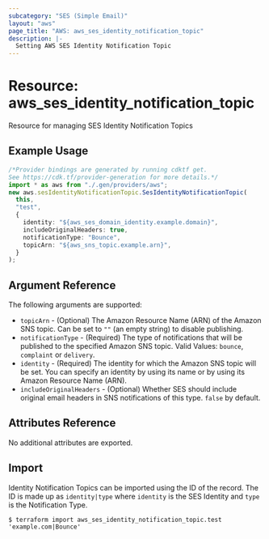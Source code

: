 ```yaml
---
subcategory: "SES (Simple Email)"
layout: "aws"
page_title: "AWS: aws_ses_identity_notification_topic"
description: |-
  Setting AWS SES Identity Notification Topic
---
```


# Resource: aws\_ses\_identity\_notification\_topic

Resource for managing SES Identity Notification Topics

## Example Usage

```typescript
/*Provider bindings are generated by running cdktf get.
See https://cdk.tf/provider-generation for more details.*/
import * as aws from "./.gen/providers/aws";
new aws.sesIdentityNotificationTopic.SesIdentityNotificationTopic(
  this,
  "test",
  {
    identity: "${aws_ses_domain_identity.example.domain}",
    includeOriginalHeaders: true,
    notificationType: "Bounce",
    topicArn: "${aws_sns_topic.example.arn}",
  }
);

```

## Argument Reference

The following arguments are supported:

* `topicArn` - (Optional) The Amazon Resource Name (ARN) of the Amazon SNS topic. Can be set to `""` (an empty string) to disable publishing.
* `notificationType` - (Required) The type of notifications that will be published to the specified Amazon SNS topic. Valid Values: `bounce`, `complaint` or `delivery`.
* `identity` - (Required) The identity for which the Amazon SNS topic will be set. You can specify an identity by using its name or by using its Amazon Resource Name (ARN).
* `includeOriginalHeaders` - (Optional) Whether SES should include original email headers in SNS notifications of this type. `false` by default.

## Attributes Reference

No additional attributes are exported.

## Import

Identity Notification Topics can be imported using the ID of the record. The ID is made up as `identity|type` where `identity` is the SES Identity and `type` is the Notification Type.

```console
$ terraform import aws_ses_identity_notification_topic.test 'example.com|Bounce'
```
